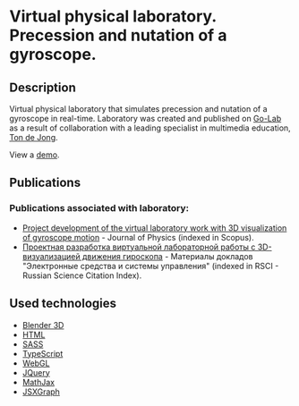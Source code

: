 # Virtual physical laboratory. Precession and nutation of a gyroscope.

## Description
Virtual physical laboratory that simulates precession and nutation of a gyroscope in real-time. Laboratory was created and published on <a href="https://www.golabz.eu" target="_blank">Go-Lab</a> as a result of collaboration with a leading specialist in multimedia education, <a href="https://people.utwente.nl/a.j.m.dejong" target="_blank">Ton de Jong</a>.

View a <a href="https://golab.nstu.ru" target="_blank">demo</a>.
	
## Publications

### Publications associated with laboratory:

* <a href="https://iopscience.iop.org/article/10.1088/1742-6596/1488/1/012005/pdf" target="_blank">Project development of the virtual laboratory work with 3D visualization
of gyroscope motion</a> - Journal of Physics (indexed in Scopus).
* <a href="https://storage.tusur.ru/files/131947/essu-19-part-2.pdf#page=171" target="_blank">Проектная разработка виртуальной лабораторной работы
с 3D-визуализацией движения гироскопа</a> - Материалы докладов "Электронные средства и системы управления" (indexed in RSCI - Russian Science Citation Index).

## Used technologies

* <a href="https://www.blender.org" target="_blank">Blender 3D</a>
* <a href="https://necolas.github.io/normalize.css/" target="_blank">HTML</a>
* <a href="https://sass-scss.ru" target="_blank">SASS</a>
* <a href="https://www.typescriptlang.org" target="_blank">TypeScript</a>
* <a href="https://get.webgl.org" target="_blank">WebGL</a>
* <a href="https://jquery.com" target="_blank">JQuery</a>
* <a href="https://www.mathjax.org" target="_blank">MathJax</a>
* <a href="https://jsxgraph.uni-bayreuth.de/wp/index.html" target="_blank">JSXGraph</a>
